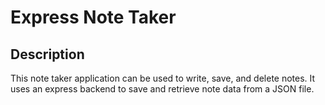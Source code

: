 # Express Note Taker

## Description

This note taker application can be used to write, save, and delete notes. It uses an express backend to save and retrieve note data from a JSON file.
